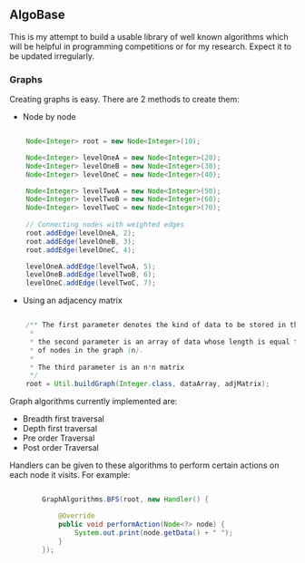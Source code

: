 ## AlgoBase

This is my attempt to build a usable library of well known algorithms which will be helpful in programming competitions or for my research. Expect it to be updated irregularly.

### Graphs
Creating graphs is easy. There are 2 methods to create them:
* Node by node

```java

	Node<Integer> root = new Node<Integer>(10);

	Node<Integer> levelOneA = new Node<Integer>(20);
	Node<Integer> levelOneB = new Node<Integer>(30);
	Node<Integer> levelOneC = new Node<Integer>(40);

	Node<Integer> levelTwoA = new Node<Integer>(50);
	Node<Integer> levelTwoB = new Node<Integer>(60);
	Node<Integer> levelTwoC = new Node<Integer>(70);
	
	// Connecting nodes with weighted edges
	root.addEdge(levelOneA, 2);
	root.addEdge(levelOneB, 3);
	root.addEdge(levelOneC, 4);

	levelOneA.addEdge(levelTwoA, 5);
	levelOneB.addEdge(levelTwoB, 6);
	levelOneC.addEdge(levelTwoC, 7);
```

* Using an adjacency matrix

```java

	/** The first parameter denotes the kind of data to be stored in the node
	 *
	 * the second parameter is an array of data whose length is equal to the number 
	 * of nodes in the graph (n).
	 *
	 * The third parameter is an n*n matrix
	 */
	root = Util.buildGraph(Integer.class, dataArray, adjMatrix);
```

Graph algorithms currently implemented are:

* Breadth first traversal
* Depth first traversal
* Pre order Traversal
* Post order Traversal

Handlers can be given to these algorithms to perform certain actions on each node it visits. For example:

```java

		GraphAlgorithms.BFS(root, new Handler() {

			@Override
			public void performAction(Node<?> node) {
				System.out.print(node.getData() + " ");
			}
		});
```


 
